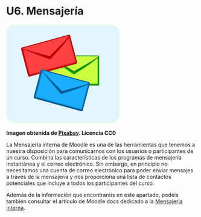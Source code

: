 # U6. Mensajería

![](https://raw.githubusercontent.com/catedu/curso-moodle/master/img/mensajeria.png)

**Imagen obtenida de **[**Pixabay**](http://pixabay.com/en/mail-post-email-envelopes-152814/)**. Licencia CC0**

La Mensajería interna de Moodle es una de las herramientas que tenemos a nuestra disposición para comunicarnos con los usuarios o participantes de un curso. Combina las características de los programas de mensajería instantánea y el correo electrónico. Sin embargo, en principio no necesitamos una cuenta de correo electrónico para poder enviar mensajes a través de la mensajería y nos proporciona una lista de contactos potenciales que incluye a todos los participantes del curso.

Además de la información que encontraréis en este apartado, podéis también consultar el artículo de Moodle docs dedicado a la [Mensajería interna](https://docs.moodle.org/all/es/36/Mensajería#Mensajer.C3.ADa_grupal).

